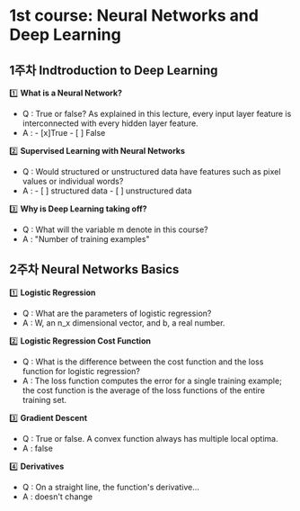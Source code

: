 # 1st course: Neural Networks and Deep Learning


## 1주차 Indtroduction to Deep Learning 
1️⃣ **What is a Neural Network?**
- Q : True or false? As explained in this lecture, every input layer feature is interconnected with every hidden layer feature. 
- A : - [x]True - [ ] False

2️⃣ **Supervised Learning with Neural Networks**
- Q : Would structured or unstructured data have features such as pixel values or individual words?
- A : - [ ] structured data - [ ] unstructured data

3️⃣ **Why is Deep Learning taking off?**
- Q : What will the variable m denote in this course? 
- A : "Number of training examples"

## 2주차 Neural Networks Basics
1️⃣ **Logistic Regression**
- Q : What are the parameters of logistic regression? 
- A : W, an n_x dimensional vector, and b, a real number.

2️⃣ **Logistic Regression Cost Function**
- Q : What is the difference between the cost function and the loss function for logistic regression? 
- A : The loss function computes the error for a single training example; the cost function is the average of the loss functions of the entire training set.

3️⃣ **Gradient Descent**
- Q : True or false. A convex function always has multiple local optima.
- A : false

4️⃣ **Derivatives**
- Q : On a straight line, the function's derivative... 
- A : doesn't change 
